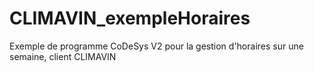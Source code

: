 # CLIMAVIN_exempleHoraires
Exemple de programme CoDeSys V2 pour la gestion d'horaires sur une semaine, client CLIMAVIN
